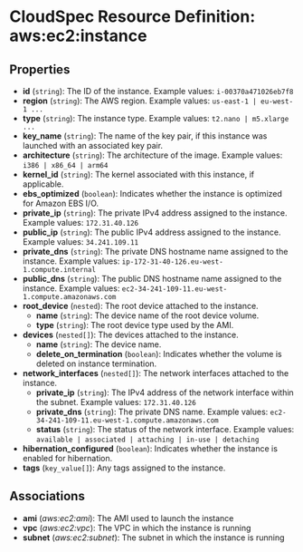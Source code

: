 # CloudSpec Resource Definition: aws:ec2:instance


## Properties

* **id**
(`string`):
The ID of the instance.
Example values: `i-00370a471026eb7f8`
* **region**
(`string`):
The AWS region.
Example values: `us-east-1 | eu-west-1 ...`
* **type**
(`string`):
The instance type.
Example values: `t2.nano | m5.xlarge ...`
* **key_name**
(`string`):
The name of the key pair, if this instance was launched with an associated key pair.
* **architecture**
(`string`):
The architecture of the image.
Example values: `i386 | x86_64 | arm64`
* **kernel_id**
(`string`):
The kernel associated with this instance, if applicable.
* **ebs_optimized**
(`boolean`):
Indicates whether the instance is optimized for Amazon EBS I/O.
* **private_ip**
(`string`):
The private IPv4 address assigned to the instance.
Example values: `172.31.40.126`
* **public_ip**
(`string`):
The public IPv4 address assigned to the instance.
Example values: `34.241.109.11`
* **private_dns**
(`string`):
The private DNS hostname name assigned to the instance.
Example values: `ip-172-31-40-126.eu-west-1.compute.internal`
* **public_dns**
(`string`):
The public DNS hostname name assigned to the instance.
Example values: `ec2-34-241-109-11.eu-west-1.compute.amazonaws.com`
* **root_device**
(`nested`):
The root device attached to the instance.
    * **name**
(`string`):
The device name of the root device volume.
    * **type**
(`string`):
The root device type used by the AMI.
* **devices**
(`nested[]`):
The devices attached to the instance.
    * **name**
(`string`):
The device name.
    * **delete_on_termination**
(`boolean`):
Indicates whether the volume is deleted on instance termination.
* **network_interfaces**
(`nested[]`):
The network interfaces attached to the instance.
    * **private_ip**
(`string`):
The IPv4 address of the network interface within the subnet.
Example values: `172.31.40.126`
    * **private_dns**
(`string`):
The private DNS name.
Example values: `ec2-34-241-109-11.eu-west-1.compute.amazonaws.com`
    * **status**
(`string`):
The status of the network interface.
Example values: `available | associated | attaching | in-use | detaching`
* **hibernation_configured**
(`boolean`):
Indicates whether the instance is enabled for hibernation.
* **tags**
(`key_value[]`):
Any tags assigned to the instance.

## Associations

* **ami**
(*aws:ec2:ami*):
The AMI used to launch the instance
* **vpc**
(*aws:ec2:vpc*):
The VPC in which the instance is running
* **subnet**
(*aws:ec2:subnet*):
The subnet in which the instance is running
